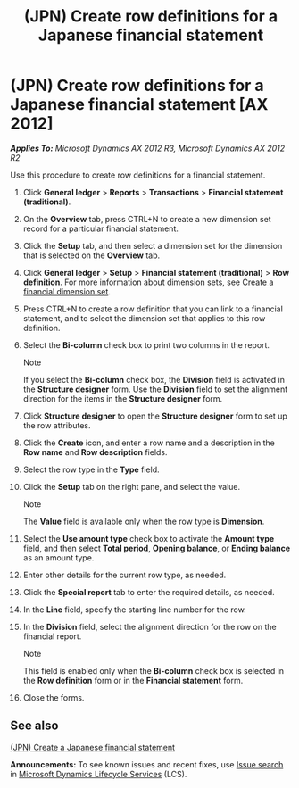 ﻿---
title: (JPN) Create row definitions for a Japanese financial statement
TOCTitle: (JPN) Create row definitions for a Japanese financial statement
ms:assetid: eaef2ea8-fecf-4d4e-a700-4c66185a1f87
ms:mtpsurl: https://technet.microsoft.com/en-us/library/JJ664984(v=AX.60)
ms:contentKeyID: 49386568
ms.date: 04/18/2014
mtps_version: v=AX.60
f1_keywords:
- financial statement
- row definitions
---

# (JPN) Create row definitions for a Japanese financial statement [AX 2012]


_**Applies To:** Microsoft Dynamics AX 2012 R3, Microsoft Dynamics AX 2012 R2_

Use this procedure to create row definitions for a financial statement.

1.  Click **General ledger** \> **Reports** \> **Transactions** \> **Financial statement (traditional)**.

2.  On the **Overview** tab, press CTRL+N to create a new dimension set record for a particular financial statement.

3.  Click the **Setup** tab, and then select a dimension set for the dimension that is selected on the **Overview** tab.

4.  Click **General ledger** \> **Setup** \> **Financial statement (traditional)** \> **Row definition**. For more information about dimension sets, see [Create a financial dimension set](create-a-financial-dimension-set.md).

5.  Press CTRL+N to create a row definition that you can link to a financial statement, and to select the dimension set that applies to this row definition.

6.  Select the **Bi-column** check box to print two columns in the report.
    

    > [!NOTE]
    > <P>If you select the <STRONG>Bi-column</STRONG> check box, the <STRONG>Division</STRONG> field is activated in the <STRONG>Structure designer</STRONG> form. Use the <STRONG>Division</STRONG> field to set the alignment direction for the items in the <STRONG>Structure designer</STRONG> form.</P>



7.  Click **Structure designer** to open the **Structure designer** form to set up the row attributes.

8.  Click the **Create** icon, and enter a row name and a description in the **Row name** and **Row description** fields.

9.  Select the row type in the **Type** field.

10. Click the **Setup** tab on the right pane, and select the value.
    

    > [!NOTE]
    > <P>The <STRONG>Value</STRONG> field is available only when the row type is <STRONG>Dimension</STRONG>.</P>



11. Select the **Use amount type** check box to activate the **Amount type** field, and then select **Total period**, **Opening balance**, or **Ending balance** as an amount type.

12. Enter other details for the current row type, as needed.

13. Click the **Special report** tab to enter the required details, as needed.

14. In the **Line** field, specify the starting line number for the row.

15. In the **Division** field, select the alignment direction for the row on the financial report.
    

    > [!NOTE]
    > <P>This field is enabled only when the <STRONG>Bi-column</STRONG> check box is selected in the <STRONG>Row definition</STRONG> form or in the <STRONG>Financial statement</STRONG> form.</P>



16. Close the forms.

## See also

[(JPN) Create a Japanese financial statement](jpn-create-a-japanese-financial-statement.md)

  
**Announcements:** To see known issues and recent fixes, use [Issue search](http://go.microsoft.com/fwlink/?linkid=389258) in [Microsoft Dynamics Lifecycle Services](http://go.microsoft.com/fwlink/?linkid=306505) (LCS).

